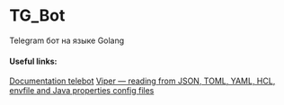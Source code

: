 # TG_Bot
Telegram бот на языке Golang
#### Useful links:
[Documentation telebot](https://godoc.org/gopkg.in/telebot.v3)
[Viper — reading from JSON, TOML, YAML, HCL, envfile and Java properties config files](https://github.com/spf13/viper/tree/master)
